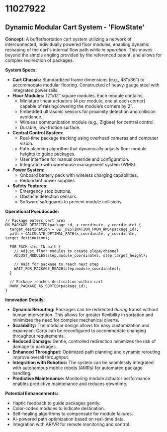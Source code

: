 # 11027922

## Dynamic Modular Cart System - 'FlowState'

**Concept:** A buffer/sortation cart system utilizing a network of interconnected, individually powered floor modules, enabling dynamic reshaping of the cart's internal flow path *while in operation*. This moves beyond the simple angling provided by the referenced patent, and allows for complex redirection of packages.

**System Specs:**

*   **Cart Chassis:** Standardized frame dimensions (e.g., 48”x36”) to accommodate modular flooring. Constructed of heavy-gauge steel with integrated power rails.
*   **Floor Modules:** 12”x12” square modules. Each module contains:
    *   Miniature linear actuators (4 per module, one at each corner) capable of raising/lowering the module’s corners by 2”.
    *   Embedded ultrasonic sensors for proximity detection and collision avoidance.
    *   Wireless communication module (e.g., Zigbee) for central control.
    *   Durable, low-friction surface.
*   **Central Control System:**
    *   Real-time package tracking using overhead cameras and computer vision.
    *   Path planning algorithm that dynamically adjusts floor module heights to guide packages.
    *   User interface for manual override and configuration.
    *   Integration with warehouse management system (WMS).
*   **Power System:**
    *   Onboard battery pack with wireless charging capabilities.
    *   Redundant power supplies.
*   **Safety Features:**
    *   Emergency stop buttons.
    *   Obstacle detection sensors.
    *   Software safeguards to prevent module collisions.

**Operational Pseudocode:**

```
// Package enters cart area
ON_PACKAGE_DETECTED(package_id, x_coordinate, y_coordinate) {
  target_destination = GET_DESTINATION_FROM_WMS(package_id);
  path = CALCULATE_OPTIMAL_PATH(x_coordinate, y_coordinate, target_destination);
  
  FOR EACH step IN path {
    // Adjust floor modules to create slope/channel
    ADJUST_MODULES(step.module_coordinates, step.target_height);
    
    // Wait for package to reach next step
    WAIT_FOR_PACKAGE_REACH(step.module_coordinates);
  }
  
  // Package reaches destination within cart
  MARK_PACKAGE_AS_SORTED(package_id);
}
```

**Innovation Details:**

*   **Dynamic Rerouting:** Packages can be redirected *during* transit without human intervention. This allows for greater flexibility in sortation and minimizes the need for complex mechanical diverts.
*   **Scalability:** The modular design allows for easy customization and expansion. Carts can be reconfigured to accommodate changing throughput requirements.
*   **Reduced Damage:** Gentle, controlled redirection minimizes the risk of damage to packages.
*   **Enhanced Throughput:** Optimized path planning and dynamic rerouting improve overall throughput.
*   **Integration with Robotics:** The system can be seamlessly integrated with autonomous mobile robots (AMRs) for automated package handling.
*   **Predictive Maintenance:** Monitoring module actuator performance enables predictive maintenance and reduces downtime.

**Potential Enhancements:**

*   Haptic feedback to guide packages gently.
*   Color-coded modules to indicate destination.
*   Self-healing algorithms to compensate for module failures.
*   AI-powered path optimization based on real-time data.
*   Integration with AR/VR for remote monitoring and control.